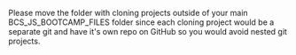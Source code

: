 Please move the folder with cloning projects outside of your main BCS_JS_BOOTCAMP_FILES folder since each cloning project would be a separate git and have it's own repo on GitHub so you would avoid nested git projects. 